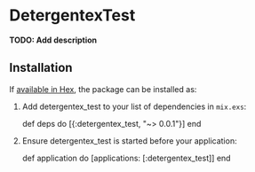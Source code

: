 # DetergentexTest

**TODO: Add description**

## Installation

If [available in Hex](https://hex.pm/docs/publish), the package can be installed as:

  1. Add detergentex_test to your list of dependencies in `mix.exs`:

        def deps do
          [{:detergentex_test, "~> 0.0.1"}]
        end

  2. Ensure detergentex_test is started before your application:

        def application do
          [applications: [:detergentex_test]]
        end

